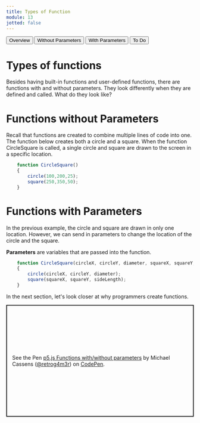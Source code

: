 ```yaml
---
title: Types of Function
module: 13
jotted: false
---
```


<div class="tab">
    <button class="tablinks active" onclick="openTab(event, 'Overview')">Overview</button>
    <button class="tablinks" onclick="openTab(event, 'WOParameters')">Without Parameters</button>
    <button class="tablinks" onclick="openTab(event, 'WParameters')">With Parameters</button>
    <button class="tablinks" onclick="openTab(event, 'ToDo')">To Do</button>
   
    
</div>

<div id="Overview" class="tabcontent" style="display:block">
<div class="tabhtml" markdown="1">

# Types of functions

Besides having built-in functions and user-defined functions, there are functions with and without parameters.  They look differently when they are defined and called.   What do they look like?

</div>
</div>
<div id="WOParameters" class="tabcontent" >
<div class="tabhtml" markdown="1">

# Functions without Parameters

Recall that functions are created to combine multiple lines of code into one.  The function below creates both a circle and a square. When the function CircleSquare is called, a single circle and square are drawn to the screen in a specific location.

```js
    function CircleSquare()
    {
        circle(100,200,25);
        square(250,350,50);
    }

```
</div>
</div>
<div id="WParameters" class="tabcontent" >
<div class="tabhtml" markdown="1">

# Functions with Parameters

In the previous example, the circle and square are drawn in only one location. However, we can send in parameters to change the location of the circle and the square.

**Parameters** are variables that are passed into the function.

```js
    function CircleSquare(circleX, circleY, diameter, squareX, squareY, sideLength)
    {
        circle(circleX, circleY, diameter);
        square(squareX, squareY, sideLength);
    }
```

In the next section, let's look closer at why programmers create functions.
</div>
</div>
<div id="ToDo" class="tabcontent" >
<p class="codepen" data-height="600" data-theme-id="dark" data-default-tab="js,result" data-slug-hash="porxmXB" data-editable="true" data-user="retrog4m3r" style="height: 300px; box-sizing: border-box; display: flex; align-items: center; justify-content: center; border: 2px solid; margin: 1em 0; padding: 1em;">
  <span>See the Pen <a href="https://codepen.io/retrog4m3r/pen/porxmXB">
  p5.js Functions with/without parameters</a> by Michael Cassens (<a href="https://codepen.io/retrog4m3r">@retrog4m3r</a>)
  on <a href="https://codepen.io">CodePen</a>.</span>
</p>
<script async src="https://cpwebassets.codepen.io/assets/embed/ei.js"></script>
</div>